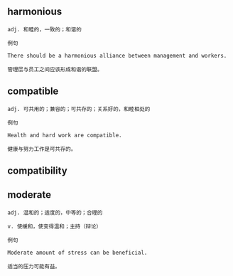 ## harmonious
```
adj. 和睦的，一致的；和谐的

例句

There should be a harmonious alliance between management and workers.

管理层与员工之间应该形成和谐的联盟。
```
## compatible
```
adj. 可共用的；兼容的；可共存的；关系好的，和睦相处的

例句

Health and hard work are compatible.

健康与努力工作是可共存的。
```
## compatibility
## moderate
```
adj. 温和的；适度的，中等的；合理的

v. 使缓和，使变得温和；主持（辩论）

例句

Moderate amount of stress can be beneficial.

适当的压力可能有益。
```